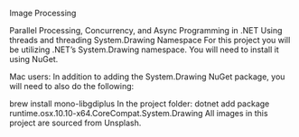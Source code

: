 Image Processing

Parallel Processing, Concurrency, and Async Programming in .NET
Using threads and threading
System.Drawing Namespace
For this project you will be utilizing .NET’s System.Drawing namespace. You will need to install it using NuGet.

Mac users: In addition to adding the System.Drawing NuGet package, you will need to also do the following:

brew install mono-libgdiplus
In the project folder: dotnet add package runtime.osx.10.10-x64.CoreCompat.System.Drawing
All images in this project are sourced from Unsplash.